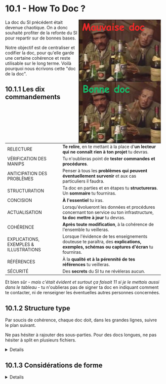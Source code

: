 <div style=align:center><h1>10.1 - How To Doc ?</div>

<img src=img/bonnedoc-mauvaisedoc.png align=right height=400px>

La doc du SI précédent était devenue chaotique. On a donc souhaité profiter de la refonte du SI pour repartir sur de bonnes bases.

Notre objectif est de centraliser et codifier la doc, pour qu'elle garde une certaine cohérence et reste utilisable sur le long terme. Voilà pourquoi nous écrivons cette "doc de la doc".

## 10.1.1 Les dix commandements

|                          |                                                                                                                                                                        |
|--------------------------|------------------------------------------------------------------------------------------------------------------------------------------------------------------------|
| RELECTURE                | **Te relire**, en te mettant à la place d'**un lecteur qui ne connaît rien à ton projet** tu devras.
| VÉRIFICATION DES MANIPS  | Tu n'oublieras point de **tester commandes et procédures**.
| ANTICIPATION DES PROBLÈMES |  Penser à tous les **problèmes qui peuvent éventuellement survenir** et aux cas particuliers il faudra.
| STRUCTURATION | Ta doc en parties et en étapes tu **structureras**. Un **sommaire** tu fourniras.
| CONCISION | **À l'essentiel** tu iras.
| ACTUALISATION | Lorsqu'évolueront les données et procédures concernant ton service ou ton infrastructure, **ta doc mettre à jour** tu devras.
| COHÉRENCE | **Après toute modification**, à la cohérence de l'ensemble tu veilleras.
| EXPLICATIONS, EXEMPLES & ILLUSTRATIONS | Lorsque l'évidence de tes enseignements douteuse te paraîtra, des **explications, exemples, schémas ou captures d'écran** tu fourniras.
| RÉFÉRENCES | À la **qualité et à la pérennité de tes références** tu veilleras.
| SÉCURITÉ | Des **secrets** du SI tu ne révèleras aucun. |

Et bien sûr - *mais c'était évident et surtout ça faisait 11 si je le mettais aussi dans le tableau* - tu n'oublieras pas de signer ta doc en indiquant comment te contacter, ni de renseigner les éventuelles autres personnes concernées.

## 10.1.2 Structure type
Par soucis de cohérence, chaque doc doit, dans les grandes lignes, suivre le plan suivant. 

Ne pas hésiter à rajouter des sous-parties. Pour des docs longues, ne pas hésiter à split en plusieurs fichiers.

<details>

+ **README**
    - Brève présentation du projet
    - But
    - Auteurs et personnes concernées avec leurs coordonnées de contact
+ **Sommaire**
+ *(Facultatif)* **I. Vue d'ensemble**
    - Par exemple, pour un projet en lien avec l'infra réseau, un gros schéma récapitulatif de l'archi logique avec les IP, un schéma de l'archi physique ...
    - Expliquer le fonctionnement du service, son architecture, le rôle de chacun de ses composants ...
+ *(Facultatif)* **II. Choix de la solution**
    - Expliquer pourquoi cette solution avait été choisie par rapport à d'autres
+ **III. Déploiement**
    - Pour un service, comment le déployer à l'identique
    - Pour un projet d'infra, comment il a été mis en place dans le détail, de la commande à la configuration en passant par l'installation.
+ **IV. Administration**
    - Procédures pour la vie de tous les jours de la solution, quand tout va bien :
        * Comment ajouter un nouvel utilisateur...
        * Comment faire une mise à jour ...
        * Comment renouveler les certificats ...
        * Comment activer telle feature...
        * Comment modifier les principaux paramètres...
            * *Ne pas détailler les paramètres osef, seulement ceux que l'on peut avoir besoin de modifier*
+ **V. Maintenance et dépannage**
    - Erreurs fréquentes et comment les régler
    - Procédures à suivre en cas d'incident
        * Il faut imaginer quels incidents peuvent arriver, et détailler la procédure à mettre en œuvre pour les résoudre. Cette procédure doit être testée.
        * Pour une solution avec plusieurs composants impliqués, penser à ce qui peut se passer pour chaque composant qui peut déconner
        * Quand il faut éteindre / débrancher des composants, dire quelles précautions sont à prendre et quelles autres parties de l'infra seront potentiellement impactées
        * Une sous partie par incident
    - Quels logs regarder et que chercher dedans
    - Outils de troubleshooting
+ *(Facultatif)* **Références**
    - Des liens vers une doc, un forum qui vous a aidé, avec une brève explication d'en quoi ça peut aider

</details>

## 10.1.3 Considérations de forme
<details>

+ La doc doit être rédigée en **Markdown**.
    - Vous pouvez utiliser des balises HTML si besoin.
+ **Numéroter les parties** et sous-parties.
    - Rester cohérent tout au long de la doc.
    - Exemples :
        * `III.1.B.a)` : Forte insistance sur la hiérarchie des parties. `III` est une giga-macro-partie, `a)` est le dernier niveau de détails. 
        * `3.1.2.A` : Très bien pour un document à la structure sémantique plus aplatie.
+ User et abuser des listes imbriquées. Premier niveau : `+`
    - Deuxième niveau: `-`
        * Troisième niveau et plus : `*`
+ Les lignes de commande et fichiers de config doivent toujours être entre **backticks** (\`) ou **triple-backticks** (\`\`\`). Si du syntax highlighting est possible, l'utiliser.
    - <u>**Pas de screens des commandes et fichiers de config**</u> - il faut pouvoir tout copier-coller - à moins que ce soit vraiment pour illustrer avec un exemple ou montrer le résultat d'une commande.
    - Quand la forme générique d'une ligne de commandes est compliquée, donner un exemple. 
        * *Par exemple, si j'explique `nmcli c[onnection] m[odify] <conn> set <setting> <value>`, je peux donner l'exemple `nmcli c m "Ethernet 1" set ipv4.dns "8.8.8.8 8.8.4.4"`*
+ Mettre autant de **cross-references** que possible (liens vers une une autre partie de la doc / vers une autre doc)
+ Mettre en gras ou souligner les passages importants. Mettre en italique les passages "bonus".
    - Quand une manip est risquée, le signaler de manière bien visible, par exemple : **!-- ATTENTION --!**
+ Utiliser les balises `<details>` et `<summary>` pour faire des sections dépliantes quand on veut donner une explication, une justification, ou tout autre encart qui "coupe" la lecture.
+ Pour citer la doc officielle, des paroles ou des conseils reçus : utiliser une *blockquote* : `>`

</details>

